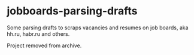 # jobboards-parsing-drafts

Some parsing drafts to scraps vacancies and resumes on job boards, aka hh.ru, habr.ru and others.

Project removed from archive.

